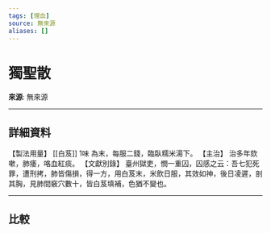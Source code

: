 ```yaml
---
tags: [理血]
source: 無來源
aliases: []
---
```


# 獨聖散

**來源**: 無來源  

---

## 詳細資料
【製法用量】 [[白芨]] 1味
為末，每服二錢，臨臥糯米湯下。
【主治】
治多年欬嗽，肺痿，咯血紅痰。
【文獻別錄】
臺州獄吏，憫一重囚，囚感之云：吾七犯死罪，遭刑拷，肺皆傷損，得一方，用白芨末，米飲日服，其效如神，後日凌遲，剖其胸，見肺間竅穴數十，皆白芨填補，色猶不變也。

---

## 比較
